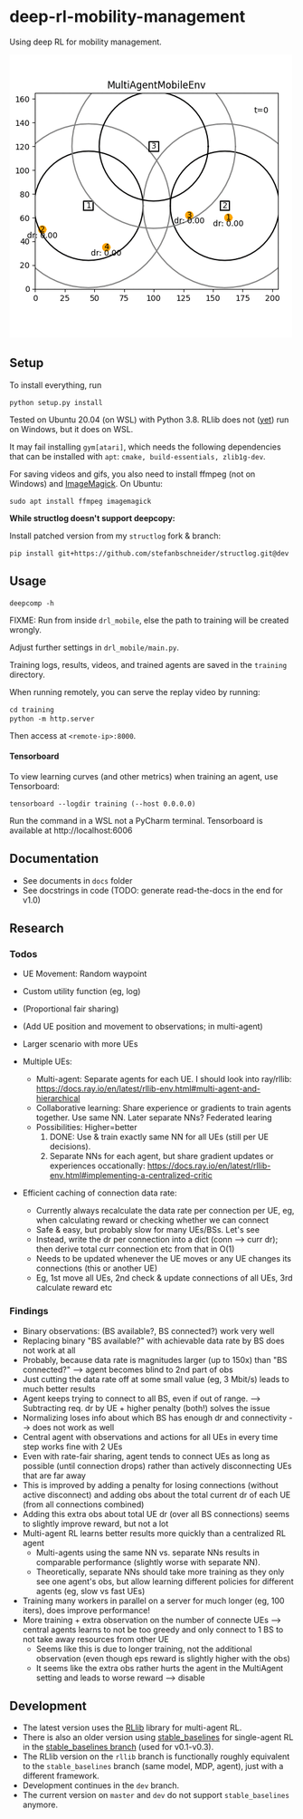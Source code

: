 # deep-rl-mobility-management

Using deep RL for mobility management.

![example](docs/gifs/v07_multi.gif)

## Setup

To install everything, run

```
python setup.py install
```

Tested on Ubuntu 20.04 (on WSL) with Python 3.8. RLlib does not ([yet](https://github.com/ray-project/ray/issues/631)) run on Windows, but it does on WSL.

It may fail installing `gym[atari]`, which needs the following dependencies that can be installed with `apt`:
`cmake, build-essentials, zlib1g-dev`. 


For saving videos and gifs, you also need to install ffmpeg (not on Windows) and [ImageMagick](https://imagemagick.org/index.php). 
On Ubuntu:

```
sudo apt install ffmpeg imagemagick
```

**While structlog doesn't support deepcopy:**

Install patched version from my `structlog` fork & branch:

```
pip install git+https://github.com/stefanbschneider/structlog.git@dev
```


## Usage

```
deepcomp -h
```

FIXME: Run from inside `drl_mobile`, else the path to training will be created wrongly.

Adjust further settings in `drl_mobile/main.py`.

Training logs, results, videos, and trained agents are saved in the `training` directory.

When running remotely, you can serve the replay video by running:

```
cd training
python -m http.server
```

Then access at `<remote-ip>:8000`.

#### Tensorboard

To view learning curves (and other metrics) when training an agent, use Tensorboard:

```
tensorboard --logdir training (--host 0.0.0.0)
```

Run the command in a WSL not a PyCharm terminal. Tensorboard is available at http://localhost:6006

## Documentation

* See documents in `docs` folder
* See docstrings in code (TODO: generate read-the-docs in the end for v1.0)

## Research

### Todos

* UE Movement: Random waypoint
* Custom utility function (eg, log)
* (Proportional fair sharing)
* (Add UE position and movement to observations; in multi-agent)
* Larger scenario with more UEs

* Multiple UEs: 
    * Multi-agent: Separate agents for each UE. I should look into ray/rllib: https://docs.ray.io/en/latest/rllib-env.html#multi-agent-and-hierarchical
    * Collaborative learning: Share experience or gradients to train agents together. Use same NN. Later separate NNs? Federated learing
    * Possibilities: Higher=better
        1. DONE: Use & train exactly same NN for all UEs (still per UE decisions).
        2. Separate NNs for each agent, but share gradient updates or experiences occationally: https://docs.ray.io/en/latest/rllib-env.html#implementing-a-centralized-critic
* Efficient caching of connection data rate:
    * Currently always recalculate the data rate per connection per UE, eg, when calculating reward or checking whether we can connect
    * Safe & easy, but probably slow for many UEs/BSs. Let's see
    * Instead, write the dr per connection into a dict (conn --> curr dr); then derive total curr connection etc from that in O(1)
    * Needs to be updated whenever the UE moves or any UE changes its connections (this or another UE)
    * Eg, 1st move all UEs, 2nd check & update connections of all UEs, 3rd calculate reward etc

### Findings

* Binary observations: (BS available?, BS connected?) work very well
* Replacing binary "BS available?" with achievable data rate by BS does not work at all
* Probably, because data rate is magnitudes larger (up to 150x) than "BS connected?" --> agent becomes blind to 2nd part of obs
* Just cutting the data rate off at some small value (eg, 3 Mbit/s) leads to much better results
* Agent keeps trying to connect to all BS, even if out of range. --> Subtracting req. dr by UE + higher penalty (both!) solves the issue
* Normalizing loses info about which BS has enough dr and connectivity --> does not work as well
* Central agent with observations and actions for all UEs in every time step works fine with 2 UEs
* Even with rate-fair sharing, agent tends to connect UEs as long as possible (until connection drops) rather than actively disconnecting UEs that are far away
* This is improved by adding a penalty for losing connections (without active disconnect) and adding obs about the total current dr of each UE (from all connections combined)
* Adding this extra obs about total UE dr (over all BS connections) seems to slightly improve reward, but not a lot
* Multi-agent RL learns better results more quickly than a centralized RL agent
    * Multi-agents using the same NN vs. separate NNs results in comparable performance (slightly worse with separate NN). 
    * Theoretically, separate NNs should take more training as they only see one agent's obs, but allow learning different policies for different agents (eg, slow vs fast UEs)
* Training many workers in parallel on a server for much longer (eg, 100 iters), does improve performance!
* More training + extra observation on the number of connecte UEs --> central agents learns to not be too greedy and only connect to 1 BS to not take away resources from other UE
    * Seems like this is due to longer training, not the additional observation (even though eps reward is slightly higher with the obs)
    * It seems like the extra obs rather hurts the agent in the MultiAgent setting and leads to worse reward --> disable

## Development

* The latest version uses the [RLlib](https://docs.ray.io/en/latest/rllib.html) library for multi-agent RL.
* There is also an older version using [stable_baselines](https://stable-baselines.readthedocs.io/en/master/) for single-agent RL
in the [stable_baselines branch](https://github.com/CN-UPB/deep-rl-mobility-management/tree/stable_baselines) (used for v0.1-v0.3).
* The RLlib version on the `rllib` branch is functionally roughly equivalent to the `stable_baselines` branch (same model, MDP, agent), just with a different framework.
* Development continues in the `dev` branch.
* The current version on `master` and `dev` do not support `stable_baselines` anymore.
